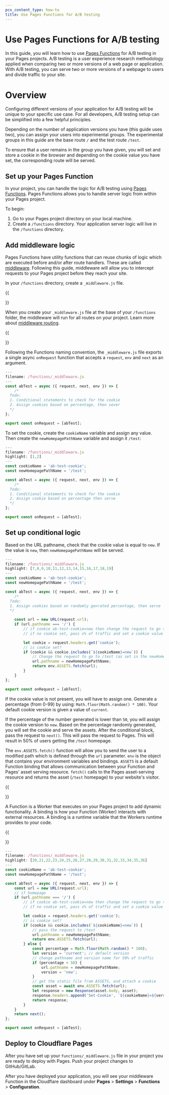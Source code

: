```yaml
---
pcx_content_type: how-to
title: Use Pages Functions for A/B testing
---
```


# Use Pages Functions for A/B testing

In this guide, you will learn how to use [Pages Functions](/pages/platform/functions/) for A/B testing in your Pages projects. A/B testing is a user experience research methodology applied when comparing two or more versions of a web page or application. With A/B testing, you can serve two or more versions of a webpage to users and divide traffic to your site.

# Overview

Configuring different versions of your application for A/B testing will be unique to your specific use case. For all developers, A/B testing setup can be simplified into a few helpful principles.

Depending on the number of application versions you have (this guide uses two), you can assign your users into experimental groups. The experimental groups in this guide are the base route `/` and the test route `/test`.

To ensure that a user remains in the group you have given, you will set and store a cookie in the browser and depending on the cookie value you have set, the corresponding route will be served.

## Set up your Pages Function

In your project, you can handle the logic for A/B testing using [Pages Functions](/pages/platform/functions/). Pages Functions allows you to handle server logic from within your Pages project.

To begin:

1.  Go to your Pages project directory on your local machine.
2.  Create a `/functions` directory. Your application server logic will live in the `/functions` directory.

## Add middleware logic

Pages Functions have utility functions that can reuse chunks of logic which are executed before and/or after route handlers. These are called [middleware](/pages/platform/functions/#adding-middleware). Following this guide, middleware will allow you to intercept requests to your Pages project before they reach your site.

In your `/functions` directory, create a `_middleware.js` file.

{{<Aside type="Note">}}

When you create your `_middleware.js` file at the base of your `/functions` folder, the middleware will run for all routes on your project. Learn more about [middleware routing](/pages/platform/functions/#middleware-routing).

{{</Aside>}}

Following the Functions naming convention, the `_middleware.js` file exports a single async `onRequest` function that accepts a `request`, `env` and `next` as an argument.

```js
---
filename: /functions/_middleware.js
---
const abTest = async ({ request, next, env }) => {
	/*
  Todo:
  1. Conditional statements to check for the cookie
  2. Assign cookies based on percentage, then sever
  */
};

export const onRequest = [abTest];
```

To set the cookie, create the `cookieName` variable and assign any value. Then create the `newHomepagePathName` variable and assign it `/test`:

```js
---
filename: /functions/_middleware.js
highlight: [1,2]
---
const cookieName = 'ab-test-cookie';
const newHomepagePathName = '/test';

const abTest = async ({ request, next, env }) => {
	/*
  Todo:
  1. Conditional statements to check for the cookie
  2. Assign cookie based on percentage then serve
  */
};

export const onRequest = [abTest];
```

## Set up conditional logic

Based on the URL pathname, check that the cookie value is equal to `new`. If the value is `new`, then `newHomepagePathName` will be served.

```js
---
filename: /functions/_middleware.js
highlight: [7,8,9,10,11,12,13,14,15,16,17,18,19]
---
const cookieName = 'ab-test-cookie';
const newHomepagePathName = '/test';

const abTest = async ({ request, next, env }) => {
	/*
  Todo:
  1. Assign cookies based on randomly genrated percentage, then serve
  */

	const url = new URL(request.url);
	if (url.pathname === '/') {
		// if cookie ab-test-cookie=new then change the request to go to /test
		// if no cookie set, pass x% of traffic and set a cookie value to "current" or "new"

		let cookie = request.headers.get('cookie');
		// is cookie set?
		if (cookie && cookie.includes(`${cookieName}=new`)) {
			// Change the request to go to /test (as set in the newHomepagePathName variable)
			url.pathname = newHomepagePathName;
			return env.ASSETS.fetch(url);
		}
	}
};

export const onRequest = [abTest];
```

If the cookie value is not present, you will have to assign one. Generate a percentage (from 0-99) by using: `Math.floor(Math.random() * 100)`. Your default cookie version is given a value of `current`.

If the percentage of the number generated is lower than `50`, you will assign the cookie version to `new`. Based on the percentage randomly generated, you will set the cookie and serve the assets. After the conditional block, pass the request to `next()`. This will pass the request to Pages. This will result in 50% of users getting the `/test` homepage.

The `env.ASSETS.fetch()` function will allow you to send the user to a modified path which is defined through the `url` parameter. `env` is the object that contains your environment variables and bindings. `ASSETS` is a default Function binding that allows communication between your Function and Pages' asset serving resource. `fetch()` calls to the Pages asset-serving resource and returns the asset (`/test` homepage) to your website's visitor.

{{<Aside type="note" header="Binding">}}

A Function is a Worker that executes on your Pages project to add dynamic functionality. A binding is how your Function (Worker) interacts with external resources. A binding is a runtime variable that the Workers runtime provides to your code.

{{</Aside>}}

```js
---
filename: /functions/_middleware.js
highlight: [20,21,22,23,24,25,26,27,28,29,30,31,32,33,34,35,36]
---
const cookieName = 'ab-test-cookie';
const newHomepagePathName = '/test';

const abTest = async ({ request, next, env }) => {
	const url = new URL(request.url);
	// if homepage
	if (url.pathname === '/') {
		// if cookie ab-test-cookie=new then change the request to go to /test
		// if no cookie set, pass x% of traffic and set a cookie value to "current" or "new"

		let cookie = request.headers.get('cookie');
		// is cookie set?
		if (cookie && cookie.includes(`${cookieName}=new`)) {
			// pass the request to /test
			url.pathname = newHomepagePathName;
			return env.ASSETS.fetch(url);
		} else {
			const percentage = Math.floor(Math.random() * 100);
			let version = 'current'; // default version
			// change pathname and version name for 50% of traffic
			if (percentage < 50) {
				url.pathname = newHomepagePathName;
				version = 'new';
			}
			// get the static file from ASSETS, and attach a cookie
			const asset = await env.ASSETS.fetch(url);
			let response = new Response(asset.body, asset);
			response.headers.append('Set-Cookie', `${cookieName}=${version}; path=/`);
			return response;
		}
	}
	return next();
};

export const onRequest = [abTest];
```

## Deploy to Cloudflare Pages

After you have set up your `functions/_middleware.js` file in your project you are ready to deploy with Pages. Push your project changes to GitHub/GitLab.

After you have deployed your application, you will see your middleware Function in the Cloudflare dashboard under **Pages** > **Settings** > **Functions** > **Configuration**.
